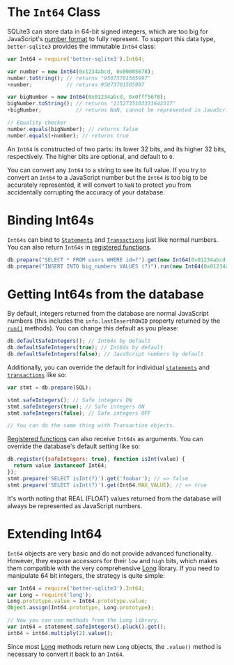# The `Int64` Class

SQLite3 can store data in 64-bit signed integers, which are too big for JavaScript's [number format](https://en.wikipedia.org/wiki/IEEE_floating_point) to fully represent. To support this data type, `better-sqlite3` provides the immutable `Int64` class:

```js
var Int64 = require('better-sqlite3').Int64;

var number = new Int64(0x1234abcd, 0x00005678);
number.toString(); // returns "95073701505997"
+number;           // returns 95073701505997

var bigNumber = new Int64(0x01234abcd, 0x0fff5678);
bigNumber.toString(); // returns "1152735103331642317"
+bigNumber;           // returns NaN, cannot be represented in JavaScript

// Equality checker
number.equals(bigNumber); // returns false
number.equals(+number); // returns true
```

An `Int64` is constructed of two parts: its lower 32 bits, and its higher 32 bits, respectively. The higher bits are optional, and default to `0`.

You can convert any `Int64` to a string to see its full value. If you try to convert an `Int64` to a JavaScript number but the `Int64` is too big to be accurately represented, it will convert to `NaN` to protect you from accidentally corrupting the accuracy of your database.

# Binding Int64s

`Int64s` can bind to [`Statements`](https://github.com/JoshuaWise/better-sqlite3/wiki/API#class-statement) and [`Transactions`](https://github.com/JoshuaWise/better-sqlite3/wiki/API#class-transaction) just like normal numbers. You can also return `Int64s` in [registered functions](https://github.com/JoshuaWise/better-sqlite3/wiki/API#registeroptions-function---this).

```js
db.prepare("SELECT * FROM users WHERE id=?").get(new Int64(0x01234abcd, 0x0fff5678));
db.prepare("INSERT INTO big_numbers VALUES (?)").run(new Int64(0x01234abcd, 0x0fff5678));
```

# Getting Int64s from the database

By default, integers returned from the database are normal JavaScript numbers (this includes the `info.lastInsertROWID` property returned by the [`run()`](https://github.com/JoshuaWise/better-sqlite3/wiki/API#runbindparameters---object) methods). You can change this default as you please:

```js
db.defaultSafeIntegers(); // Int64s by default
db.defaultSafeIntegers(true); // Int64s by default
db.defaultSafeIntegers(false); // JavaScript numbers by default
```

Additionally, you can override the default for individual [`statements`](https://github.com/JoshuaWise/better-sqlite3/wiki/API#class-statement) and [`transactions`](https://github.com/JoshuaWise/better-sqlite3/wiki/API#class-transaction) like so:

```js
var stmt = db.prepare(SQL);

stmt.safeIntegers(); // Safe integers ON
stmt.safeIntegers(true); // Safe integers ON
stmt.safeIntegers(false); // Safe integers OFF

// You can do the same thing with Transaction objects.
```

[Registered functions](https://github.com/JoshuaWise/better-sqlite3/wiki/API#registeroptions-function---this) can also receive `Int64s` as arguments. You can override the database's default setting like so:

```js
db.register({safeIntegers: true}, function isInt(value) {
  return value instanceof Int64;
});
stmt.prepare('SELECT isInt(?)').get('foobar'); // => false
stmt.prepare('SELECT isInt(?)').get(Int64.MAX_VALUE); // => true
```

It's worth noting that REAL (FLOAT) values returned from the database will always be represented as JavaScript numbers.

# Extending Int64

`Int64` objects are very basic and do not provide advanced functionality. However, they expose accessors for their `low` and `high` bits, which makes them compatible with the very comprehensive [Long](https://github.com/dcodeIO/long.js) library. If you need to manipulate 64 bit integers, the strategy is quite simple:

```js
var Int64 = require('better-sqlite3').Int64;
var Long = require('long');
Long.prototype.value = Int64.prototype.value;
Object.assign(Int64.prototype, Long.prototype);

// Now you can use methods from the Long library.
var int64 = statement.safeIntegers().pluck().get();
int64 = int64.multiply(2).value();
```

Since most [Long](https://github.com/dcodeIO/long.js) methods return new `Long` objects, the `.value()` method is necessary to convert it back to an `Int64`.
